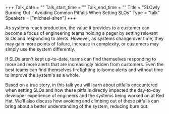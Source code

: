 +++
Talk_date = ""
Talk_start_time = ""
Talk_end_time = ""
Title = "SLOwly Burning Out - Avoiding Common Pitfalls When Setting SLOs"
Type = "talk"
Speakers = ["michael-shen"]
+++


As systems reach production, the value it provides to a customer can become a focus of engineering teams holding a pager by setting relevant SLOs and responding to alerts. However, as systems change over time, they may gain more points of failure, increase in complexity, or customers may simply use the system differently.

If SLOs aren't kept up-to-date, teams can find themselves responding to more and more alerts that are increasingly hidden from customers. Even the best teams can find themselves firefighting toilsome alerts and without time to improve the system's as a whole.

Based on a true story, in this talk you will learn about pitfalls encountered when setting SLOs and how these pitfalls directly impacted the day-to-day developer experience of engineers and the systems being worked on at Red Hat. We'll also discuss how avoiding and climbing out of these pitfalls can bring about a better understanding of the system, reducing burn out.
